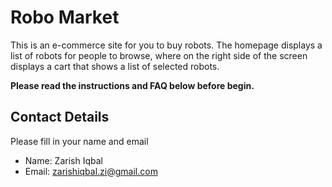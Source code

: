 # Robo Market

This is an e-commerce site for you to buy robots. The homepage displays a list of robots for people to browse,
where on the right side of the screen displays a cart that shows a list of selected robots.

**Please read the instructions and FAQ below before begin.**

## Contact Details

Please fill in your name and email

- Name: Zarish Iqbal
- Email: zarishiqbal.zi@gmail.com
